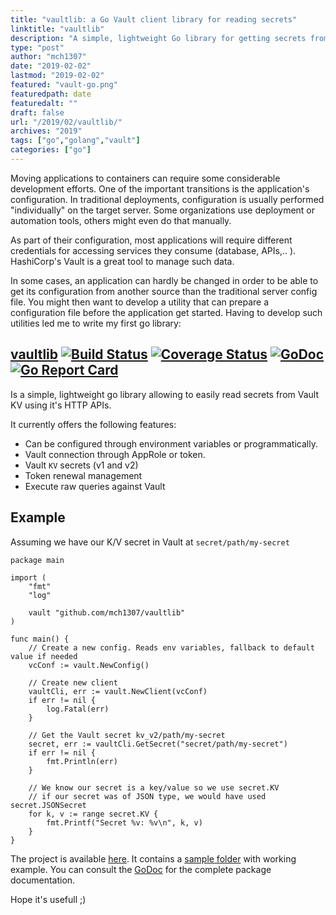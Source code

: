 ```yaml
---
title: "vaultlib: a Go Vault client library for reading secrets"
linktitle: "vaultlib"
description: "A simple, lightweight Go library for getting secrets from Hashicorp Vault"
type: "post"
author: "mch1307"
date: "2019-02-02"
lastmod: "2019-02-02"
featured: "vault-go.png"
featuredpath: date
featuredalt: ""
draft: false
url: "/2019/02/vaultlib/"
archives: "2019"
tags: ["go","golang","vault"]
categories: ["go"]
---
```


Moving applications to containers can require some considerable development efforts. One of the important transitions is the application's configuration. In traditional deployments, configuration is usually performed "individually" on the target server. Some organizations use deployment or automation tools, others might even do that manually.

As part of their configuration, most applications will require different credentials for accessing services they consume (database, APIs,.. ). HashiCorp's Vault is a great tool to manage such data.

In some cases, an application can hardly be changed in order to be able to get its configuration from another source than the traditional server config file. You might then want to develop a utility that can prepare a configuration file before the application get started. Having to develop such utilities led me to write my first go library: 


## [vaultlib][1] [![Build Status](https://travis-ci.org/mch1307/vaultlib.svg?branch=master)](https://travis-ci.org/mch1307/vaultlib) [![Coverage Status](https://coveralls.io/repos/github/mch1307/vaultlib/badge.svg?branch=master)](https://coveralls.io/github/mch1307/vaultlib?branch=master) [![GoDoc](https://godoc.org/github.com/mch1307/vaultlib?status.svg)](https://godoc.org/github.com/mch1307/vaultlib) [![Go Report Card](https://goreportcard.com/badge/github.com/mch1307/vaultlib)](https://goreportcard.com/report/github.com/mch1307/vaultlib)

Is a simple, lightweight go library allowing to easily read secrets from Vault KV using it's HTTP APIs.



It currently offers the following features:

* Can be configured through environment variables or programmatically.
* Vault connection through AppRole or token.
* Vault `KV` secrets (v1 and v2)
* Token renewal management
* Execute raw queries against Vault

## Example

Assuming we have our K/V secret in Vault at `secret/path/my-secret`

```golang
package main

import (
	"fmt"
	"log"

	vault "github.com/mch1307/vaultlib"
)

func main() {
    // Create a new config. Reads env variables, fallback to default value if needed
    vcConf := vault.NewConfig()

    // Create new client
	vaultCli, err := vault.NewClient(vcConf)
	if err != nil {
		log.Fatal(err)
	}

    // Get the Vault secret kv_v2/path/my-secret
	secret, err := vaultCli.GetSecret("secret/path/my-secret")
	if err != nil {
		fmt.Println(err)
	}

    // We know our secret is a key/value so we use secret.KV
    // if our secret was of JSON type, we would have used secret.JSONSecret
	for k, v := range secret.KV {
		fmt.Printf("Secret %v: %v\n", k, v)
	}
}
``` 


The project is available [here][1]. It contains a [sample folder][2] with working example.
You can consult the [GoDoc](https://godoc.org/github.com/mch1307/vaultlib) for the complete package documentation.


Hope it's usefull ;)


 [1]: https://github.com/mch1307/vaultlib
 [2]: https://github.com/mch1307/vaultlib/tree/master/sample
